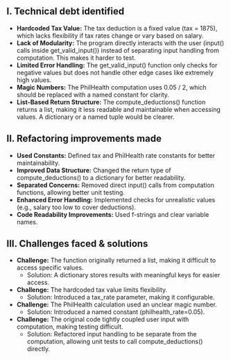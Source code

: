 ## I.	Technical debt identified
* **Hardcoded Tax Value:** The tax deduction is a fixed value (tax = 1875), which lacks flexibility if tax rates change or vary based on salary.
* **Lack of Modularity:** The program directly interacts with the user (input() calls inside get_valid_input()) instead of separating input handling from computation. This makes it harder to test.
* **Limited Error Handling:** The get_valid_input() function only checks for negative values but does not handle other edge cases like extremely high values.
* **Magic Numbers:** The PhilHealth computation uses 0.05 / 2, which should be replaced with a named constant for clarity.
* **List-Based Return Structure:** The compute_deductions() function returns a list, making it less readable and maintainable when accessing values. A dictionary or a named tuple would be clearer.

## II.	Refactoring improvements made
* **Used Constants:** Defined tax and PhilHealth rate constants for better maintainability.
* **Improved Data Structure:** Changed the return type of compute_deductions() to a dictionary for better readability.
* **Separated Concerns:** Removed direct input() calls from computation functions, allowing better unit testing.
* **Enhanced Error Handling:** Implemented checks for unrealistic values (e.g., salary too low to cover deductions).
* **Code Readability Improvements:** Used f-strings and clear variable names.

## III.	Challenges faced & solutions
* **Challenge:** The function originally returned a list, making it difficult to access specific values.
  - Solution: A dictionary stores results with meaningful keys for easier access.
* **Challenge:** The hardcoded tax value limits flexibility.
  - Solution: Introduced a tax_rate parameter, making it configurable.
* **Challenge:** The PhilHealth calculation used an unclear magic number.
  - Solution: Introduced a named constant (philhealth_rate=0.05).
* **Challenge:** The original code tightly coupled user input with computation, making testing difficult.
  - Solution: Refactored input handling to be separate from the computation, allowing unit tests to call compute_deductions() directly.
